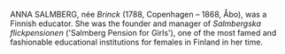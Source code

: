 ANNA SALMBERG, née _Brinck_ (1788, Copenhagen – 1868, Åbo), was a Finnish educator. She was the founder and manager of _Salmbergska flickpensionen_ ('Salmberg Pension for Girls'), one of the most famed and fashionable educational institutions for females in Finland in her time.

